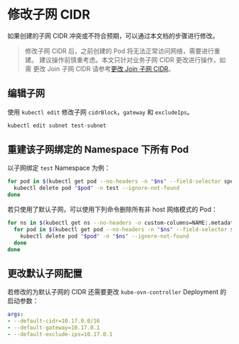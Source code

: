 # 修改子网 CIDR

如果创建的子网 CIDR 冲突或不符合预期，可以通过本文档的步骤进行修改。

> 修改子网 CIDR 后，之前创建的 Pod 将无法正常访问网络，需要进行重建。
> 建议操作前慎重考虑。本文只针对业务子网 CIDR 更改进行操作，如需
> 更改 Join 子网 CIDR 请参考[更改 Join 子网 CIDR](./change-join-subnet.md)。

## 编辑子网

使用 `kubectl edit` 修改子网 `cidrBlock`，`gateway` 和 `excludeIps`。

```bash
kubectl edit subnet test-subnet
```

## 重建该子网绑定的 Namespace 下所有 Pod

以子网绑定 `test` Namespace 为例：

```bash
for pod in $(kubectl get pod --no-headers -n "$ns" --field-selector spec.restartPolicy=Always -o custom-columns=NAME:.metadata.name,HOST:spec.hostNetwork | awk '{if ($2!="true") print $1}'); do
  kubectl delete pod "$pod" -n test --ignore-not-found
done
```

若只使用了默认子网，可以使用下列命令删除所有非 host 网络模式的 Pod：

```bash
for ns in $(kubectl get ns --no-headers -o custom-columns=NAME:.metadata.name); do
  for pod in $(kubectl get pod --no-headers -n "$ns" --field-selector spec.restartPolicy=Always -o custom-columns=NAME:.metadata.name,HOST:spec.hostNetwork | awk '{if ($2!="true") print $1}'); do
    kubectl delete pod "$pod" -n "$ns" --ignore-not-found
  done
done
```

## 更改默认子网配置

若修改的为默认子网的 CIDR 还需要更改 `kube-ovn-controller` Deployment 的启动参数：

```yaml
args:
- --default-cidr=10.17.0.0/16
- --default-gateway=10.17.0.1
- --default-exclude-ips=10.17.0.1
```
